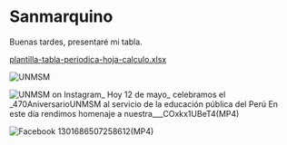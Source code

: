 # Sanmarquino
Buenas tardes, presentaré mi tabla.

[plantilla-tabla-periodica-hoja-calculo.xlsx](https://github.com/Letnash/Sanmarquino/files/9760078/plantilla-tabla-periodica-hoja-calculo.xlsx)


![UNMSM](https://user-images.githubusercontent.com/114767318/195147665-9dd71201-5c15-463a-80e2-7e289519c037.png)


![UNMSM on Instagram_ _Hoy_ 12 de mayo_ celebramos el _470AniversarioUNMSM al servicio de la educación pública del Perú  En este día rendimos homenaje a nuestra___COxkx1UBeT4(MP4)](https://user-images.githubusercontent.com/114767318/195147642-5fccb4fc-c0b8-42ef-a715-0153e55e7fa0.gif)

![Facebook 1301686507258612(MP4)](https://user-images.githubusercontent.com/114767318/195208279-2d984453-9983-4f59-b0c2-9ae2a1dec86c.gif)

